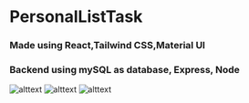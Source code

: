 # PersonalListTask

### Made using React,Tailwind CSS,Material UI
### Backend using mySQL as database, Express, Node

![alttext](https://i.postimg.cc/ncfqyyhF/Screenshot-2023-06-10-at-3-43-41-PM.png)
![alttext](https://i.postimg.cc/8k6hnpDX/Screenshot-2023-06-10-at-3-44-07-PM.png)
![alttext](https://i.postimg.cc/sgy9htk6/Screenshot-2023-06-10-at-3-44-41-PM.png)

